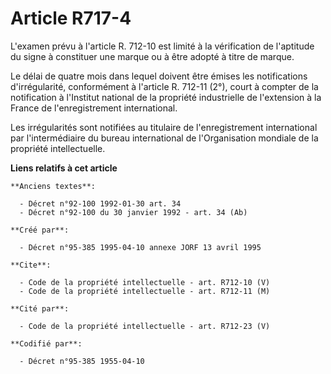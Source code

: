 # Article R717-4

L'examen prévu à l'article R. 712-10 est limité à la vérification de l'aptitude du signe à constituer une marque ou à être
adopté à titre de marque.

Le délai de quatre mois dans lequel doivent être émises les notifications d'irrégularité, conformément à l'article R. 712-11
(2°), court à compter de la notification à l'Institut national de la propriété industrielle de l'extension à la France de
l'enregistrement international.

Les irrégularités sont notifiées au titulaire de l'enregistrement international par l'intermédiaire du bureau international
de l'Organisation mondiale de la propriété intellectuelle.

**Liens relatifs à cet article**

	**Anciens textes**:

	  - Décret n°92-100 1992-01-30 art. 34
	  - Décret n°92-100 du 30 janvier 1992 - art. 34 (Ab)

	**Créé par**:

	  - Décret n°95-385 1995-04-10 annexe JORF 13 avril 1995

	**Cite**:

	  - Code de la propriété intellectuelle - art. R712-10 (V)
	  - Code de la propriété intellectuelle - art. R712-11 (M)

	**Cité par**:

	  - Code de la propriété intellectuelle - art. R712-23 (V)

	**Codifié par**:

	  - Décret n°95-385 1955-04-10
